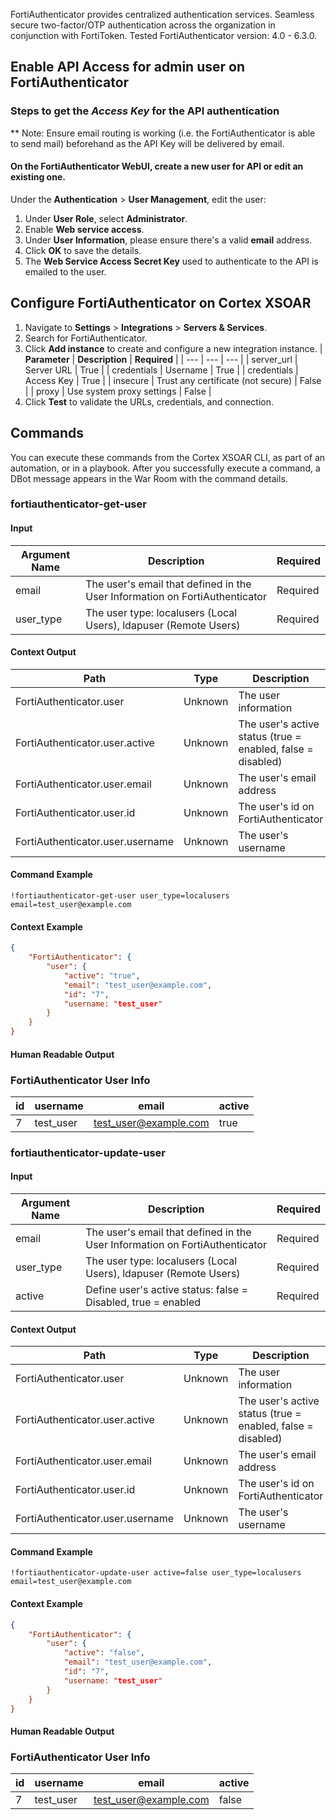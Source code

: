 
FortiAuthenticator provides centralized authentication services. 
Seamless secure two-factor/OTP authentication across the organization in conjunction with FortiToken.
Tested FortiAuthenticator version: 4.0 - 6.3.0.

## Enable API Access for admin user on FortiAuthenticator
### Steps to get the ***Access Key*** for the API authentication
** Note: Ensure email routing is working (i.e. the FortiAuthenticator is able to send mail) beforehand as the API Key will be delivered by email.
#### On the FortiAuthenticator WebUI, create a new user for API or edit an existing one. 
Under the **Authentication** > **User Management**, edit the user: 
1. Under **User Role**, select **Administrator**.
2. Enable **Web service access**.
3. Under **User Information**, please ensure there's  a valid **email** address.
4. Click **OK** to save the details.
5. The **Web Service Access Secret Key** used to authenticate to the API is emailed to the user.




## Configure FortiAuthenticator on Cortex XSOAR
1. Navigate to **Settings** > **Integrations** > **Servers & Services**.
2. Search for FortiAuthenticator.
3. Click **Add instance** to create and configure a new integration instance.
    | **Parameter** | **Description** | **Required** |
    | --- | --- | --- |
    | server_url | Server URL | True |
    | credentials | Username | True |
    | credentials | Access Key | True |
    | insecure | Trust any certificate \(not secure\) | False |
    | proxy | Use system proxy settings | False |
4. Click **Test** to validate the URLs, credentials, and connection.

## Commands
You can execute these commands from the Cortex XSOAR CLI, as part of an automation, or in a playbook.
After you successfully execute a command, a DBot message appears in the War Room with the command details.

### fortiauthenticator-get-user

#### Input
| **Argument Name** | **Description** | **Required** |
| --- | --- | --- |
| email | The user's email that defined in the User Information on FortiAuthenticator | Required | 
| user_type | The user type:  localusers (Local Users), ldapuser (Remote Users) | Required | 

#### Context Output
| **Path** | **Type** | **Description** |
| --- | --- | --- |
| FortiAuthenticator.user | Unknown | The user information | 
| FortiAuthenticator.user.active | Unknown | The user's active status (true = enabled, false = disabled) | 
| FortiAuthenticator.user.email | Unknown | The user's email address | 
| FortiAuthenticator.user.id | Unknown | The user's id on FortiAuthenticator | 
| FortiAuthenticator.user.username | Unknown | The user's username | 

#### Command Example
```!fortiauthenticator-get-user user_type=localusers email=test_user@example.com```

#### Context Example
```json
{
    "FortiAuthenticator": {
        "user": {
            "active": "true",
            "email": "test_user@example.com",
            "id": "7",
            "username: "test_user"
        }
    }
}
```

#### Human Readable Output

### FortiAuthenticator User Info
|id|username|email|active|
|---|---|---|---|
| 7 | test_user | test_user@example.com | true |

### fortiauthenticator-update-user
#### Input
| **Argument Name** | **Description** | **Required** |
| --- | --- | --- |
| email | The user's email that defined in the User Information on FortiAuthenticator | Required | 
| user_type | The user type:  localusers (Local Users), ldapuser (Remote Users) | Required | 
| active | Define user's active status:  false = Disabled, true = enabled | Required | 

#### Context Output
| **Path** | **Type** | **Description** |
| --- | --- | --- |
| FortiAuthenticator.user | Unknown | The user information | 
| FortiAuthenticator.user.active | Unknown | The user's active status (true = enabled, false = disabled) | 
| FortiAuthenticator.user.email | Unknown | The user's email address | 
| FortiAuthenticator.user.id | Unknown | The user's id on FortiAuthenticator | 
| FortiAuthenticator.user.username | Unknown | The user's username | 

#### Command Example
```!fortiauthenticator-update-user active=false user_type=localusers email=test_user@example.com```

#### Context Example
```json
{
    "FortiAuthenticator": {
        "user": {
            "active": "false",
            "email": "test_user@example.com",
            "id": "7",
            "username: "test_user"
        }
    }
}
```

#### Human Readable Output

### FortiAuthenticator User Info
|id|username|email|active|
|---|---|---|---|
| 7 | test_user | test_user@example.com | false |





